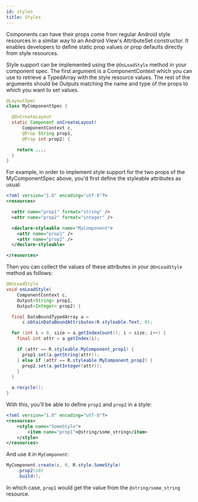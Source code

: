 ```yaml
---
id: styles
title: Styles
---
```


Components can have their props come from regular Android style resources in a similar way to an Android View's AttributeSet constructor. It enables developers to define static prop values or prop defaults directly from style resources.

Style support can be implemented using the `@OnLoadStyle` method in your component spec. The first argument is a ComponentContext which you can use to retrieve a TypedArray with the style resource values. The rest of the arguments should be Outputs matching the name and type of the props to which you want to set values.

```java
@LayoutSpec
class MyComponentSpec {

  @OnCreateLayout
  static Component onCreateLayout(
      ComponentContext c,
      @Prop String prop1,
      @Prop int prop2) {

    return ...;
  }
}
```

For example, in order to implement style support for the two props of the MyComponentSpec above, you'd first define the styleable attributes as usual:

```xml
<?xml version="1.0" encoding="utf-8"?>
<resources>

  <attr name="prop1" format="string" />
  <attr name="prop2" format="integer" />

  <declare-styleable name="MyComponent">
    <attr name="prop1" />
    <attr name="prop2" />
  </declare-styleable>

</resources>
```

Then you can collect the values of these attributes in your `@OnLoadStyle` method as follows:

```java
@OnLoadStyle
void onLoadStyle(
    ComponentContext c,
    Output<String> prop1,
    Output<Integer> prop2) {

  final DataBoundTypedArray a =
      c.obtainDataBoundAttributes(R.styleable.Text, 0);

  for (int i = 0, size = a.getIndexCount(); i < size; i++) {
    final int attr = a.getIndex(i);

    if (attr == R.styleable.MyComponent_prop1) {
      prop1.set(a.getString(attr));
    } else if (attr == R.styleable.MyComponent_prop2) {
      prop2.set(a.getInteger(attr));
    }
  }

  a.recycle();
}
```

With this, you'll be able to define `prop1` and `prop2` in a style:

```xml
<?xml version="1.0" encoding="utf-8"?>
<resources>
    <style name="SomeStyle">
        <item name="prop1">@string/some_string</item>
    </style>
</resources>
```

And use it in `MyComponent`:

```java
MyComponent.create(c, 0, R.style.SomeStyle)
    .prop2(10)
    .build();
```

In which case, `prop1` would get the value from the `@string/some_string` resource.
